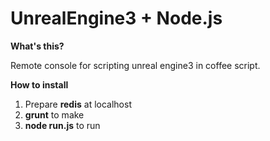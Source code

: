 UnrealEngine3 + Node.js
===

**What's this?**

Remote console for scripting unreal engine3 in coffee script. 

**How to install**

1. Prepare __redis__ at localhost
2. __grunt__ to make
3. __node run.js__ to run

